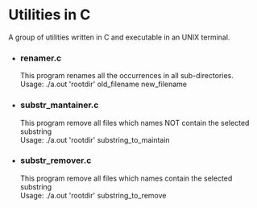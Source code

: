 # Utilities in C

A group of utilities written in C and executable in an UNIX terminal.

* ### renamer.c<br>
  This program renames all the occurrences in all sub-directories.<br>
  Usage: ./a.out 'rootdir' old_filename new_filename

* ### substr_mantainer.c<br>
  This program remove all files which names NOT contain the selected substring<br>
  Usage: ./a.out 'rootdir' substring_to_maintain

* ### substr_remover.c<br>
  This program remove all files which names contain the selected substring<br>
  Usage: ./a.out 'rootdir' substring_to_remove

